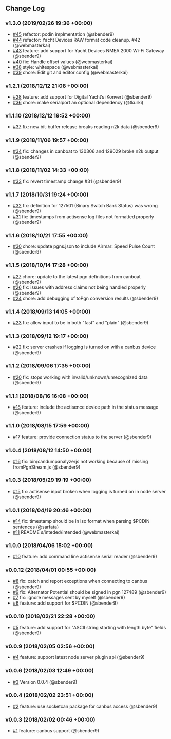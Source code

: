 ## Change Log

### v1.3.0 (2019/02/26 19:36 +00:00)
- [#45](https://github.com/canboat/canboatjs/pull/45) refactor: pcdin implmentation (@sbender9)
- [#44](https://github.com/canboat/canboatjs/pull/44) refactor: Yacht Devices RAW format code cleanup. #42 (@webmasterkai)
- [#43](https://github.com/canboat/canboatjs/pull/43) feature: add support for Yacht Devices NMEA 2000 Wi-Fi Gateway (@sbender9)
- [#40](https://github.com/canboat/canboatjs/pull/40) fix: Handle offset values (@webmasterkai)
- [#38](https://github.com/canboat/canboatjs/pull/38) style: whitespace (@webmasterkai)
- [#39](https://github.com/canboat/canboatjs/pull/39) chore: Edit git and editor config (@webmasterkai)

### v1.2.1 (2018/12/12 21:08 +00:00)
- [#28](https://github.com/canboat/canboatjs/pull/28) feature: add support for Digital Yacht’s iKonvert (@sbender9)
- [#36](https://github.com/canboat/canboatjs/pull/36) chore: make serialport an optional dependency (@tkurki)

### v1.1.10 (2018/12/12 19:52 +00:00)
- [#37](https://github.com/canboat/canboatjs/pull/37) fix: new bit-buffer release breaks reading n2k data (@sbender9)

### v1.1.9 (2018/11/06 19:57 +00:00)
- [#34](https://github.com/canboat/canboatjs/pull/34) fix: changes in canboat to 130306 and 129029 broke n2k output (@sbender9)

### v1.1.8 (2018/11/02 14:33 +00:00)
- [#33](https://github.com/canboat/canboatjs/pull/33)  fix: revert timestamp change #31 (@sbender9)

### v1.1.7 (2018/10/31 19:24 +00:00)
- [#32](https://github.com/canboat/canboatjs/pull/32) fix: definition for 127501 (Binary Switch Bank Status) was wrong (@sbender9)
- [#31](https://github.com/canboat/canboatjs/pull/31) fix: timestamps from actisense log files not formatted properly (@sbender9)

### v1.1.6 (2018/10/21 17:55 +00:00)
- [#30](https://github.com/canboat/canboatjs/pull/30)  chore: update pgns.json to include Airmar: Speed Pulse Count (@sbender9)

### v1.1.5 (2018/10/14 17:28 +00:00)
- [#27](https://github.com/canboat/canboatjs/pull/27) chore: update to the latest pgn definitions from canboat (@sbender9)
- [#26](https://github.com/canboat/canboatjs/pull/26) fix: issues with address claims not being handled properly (@sbender9)
- [#24](https://github.com/canboat/canboatjs/pull/24) chore: add debugging of toPgn conversion results (@sbender9)

### v1.1.4 (2018/09/13 14:05 +00:00)
- [#23](https://github.com/canboat/canboatjs/pull/23) fix: allow input to be in both "fast" and "plain" (@sbender9)

### v1.1.3 (2018/09/12 19:17 +00:00)
- [#22](https://github.com/canboat/canboatjs/pull/22) fix: server crashes if logging is turned on with a canbus device (@sbender9)

### v1.1.2 (2018/09/06 17:35 +00:00)
- [#20](https://github.com/canboat/canboatjs/pull/20) fix: stops working with invalid/unknown/unrecognized data (@sbender9)

### v1.1.1 (2018/08/16 16:08 +00:00)
- [#18](https://github.com/canboat/canboatjs/pull/18) feature: include the actisence device path in the status message (@sbender9)

### v1.1.0 (2018/08/15 17:59 +00:00)
- [#17](https://github.com/canboat/canboatjs/pull/17) feature: provide connection status to the server (@sbender9)

### v1.0.4 (2018/08/12 14:50 +00:00)
- [#16](https://github.com/canboat/canboatjs/pull/16) fix: bin/candumpanalyzerjs not working because of missing fromPgnStream.js (@sbender9)

### v1.0.3 (2018/05/29 19:19 +00:00)
- [#15](https://github.com/canboat/canboatjs/pull/15) fix: actisense input broken when logging is turned on in node server (@sbender9)

### v1.0.1 (2018/04/19 20:46 +00:00)
- [#14](https://github.com/canboat/canboatjs/pull/14) fix: timestamp should be in iso format when parsing $PCDIN sentences (@sarfata)
- [#11](https://github.com/canboat/canboatjs/pull/11) README s/inteded/intended (@webmasterkai)

### v1.0.0 (2018/04/06 15:02 +00:00)
- [#10](https://github.com/canboat/canboatjs/pull/10) feature: add command line actisense serial reader  (@sbender9)

### v0.0.12 (2018/04/01 00:55 +00:00)
- [#8](https://github.com/canboat/canboatjs/pull/8) fix: catch and report exceptions when connecting to canbus (@sbender9)
- [#9](https://github.com/canboat/canboatjs/pull/9)  fix: Alternator Potential should be signed in pgn 127489 (@sbender9)
- [#7](https://github.com/canboat/canboatjs/pull/7) fix: ignore messages sent by myself (@sbender9)
- [#6](https://github.com/canboat/canboatjs/pull/6) feature: add support for $PCDIN (@sbender9)

### v0.0.10 (2018/02/21 22:28 +00:00)
- [#5](https://github.com/canboat/canboatjs/pull/5) feature: add support for "ASCII string starting with length byte" fields (@sbender9)

### v0.0.9 (2018/02/05 02:56 +00:00)
- [#4](https://github.com/canboat/canboatjs/pull/4) feature: support latest node server plugin api (@sbender9)

### v0.0.6 (2018/02/03 12:49 +00:00)
- [#3](https://github.com/canboat/canboatjs/pull/3) Version 0.0.4 (@sbender9)

### v0.0.4 (2018/02/02 23:51 +00:00)
- [#2](https://github.com/canboat/canboatjs/pull/2) feature: use socketcan package for canbus access (@sbender9)

### v0.0.3 (2018/02/02 00:46 +00:00)
- [#1](https://github.com/canboat/canboatjs/pull/1) feature: canbus support (@sbender9)